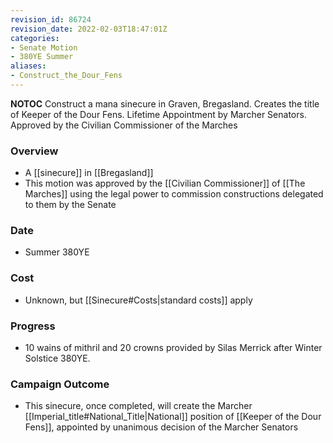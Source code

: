 ```yaml
---
revision_id: 86724
revision_date: 2022-02-03T18:47:01Z
categories:
- Senate Motion
- 380YE Summer
aliases:
- Construct_the_Dour_Fens
---
```



__NOTOC__
Construct a mana sinecure in Graven, Bregasland.
Creates the title of Keeper of the Dour Fens.
Lifetime Appointment by Marcher Senators.
Approved by the Civilian Commissioner of the Marches
### Overview
* A [[sinecure]] in [[Bregasland]]
* This motion was approved by the [[Civilian Commissioner]] of [[The Marches]] using the legal power to commission constructions delegated to them by the Senate

### Date
* Summer 380YE

### Cost
* Unknown, but [[Sinecure#Costs|standard costs]] apply

### Progress
* 10 wains of mithril and 20 crowns provided by Silas Merrick after Winter Solstice 380YE.

### Campaign Outcome
* This sinecure, once completed, will create the Marcher [[Imperial_title#National_Title|National]] position of [[Keeper of the Dour Fens]], appointed by unanimous decision of the Marcher Senators